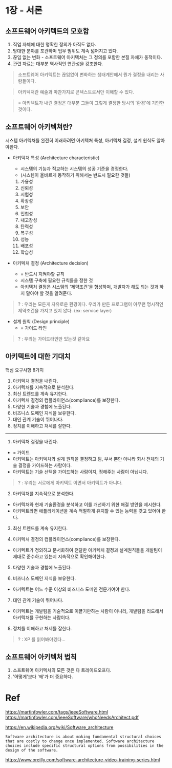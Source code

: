 # 1장 - 서론

## 소프트웨어 아키텍트의 모호함

1. 직업 자체에 대한 명확한 정의가 아직도 없다.
2. 방대한 분야를 포관하며 업무 범위도 계속 넓어지고 있다.
3. 끊임 없는 변화 - 소프트웨어 아키텍처는 그 정의를 포함한 본질 자체가 동적이다.
4. 관련 자료는 대부분 역사적인 연관성을 강조한다.

> 소프트웨어 아키텍트는 끊임없이 변화하는 생태계안에서 뭔가 결정을 내리는 사람들이다. 

> 아키텍처란 예술과 마찬가지로 콘텍스트로서만 이해할 수 있다.

> = 아키텍트가 내린 결정은 대부분 그들이 그렇게 결정한 당시의 '환경'에 기인한 것이다.


## 소프트웨어 아키텍쳐란?

시스템 아키텍처를 완전히 이래하려면 아키텍처 특성, 아키텍처 결정, 설계 원칙도 알아야한다.

- 아키텍처 특성 (Architecture characteristic)
  - 시스템의 기능과 직교하는 시스템의 성공 기준을 경정한다.
  - (시스템이 올바르게 동작하기 위해서는 반드시 필요한 것들)

  1. 가용성
  2. 신뢰성
  3. 시험성
  4. 확장성
  5. 보안
  6. 민첩성
  7. 내고장성
  8. 탄력성
  9. 복구성
  10. 성능
  11. 배포성
  12. 학습성


- 아키텍처 결정 (Architecture decision)
  - = 반드시 지켜야할 규칙 
  - 시스템 구축에 필요한 규칙들을 정한 것
  - 아키텍처 결정은 시스템의 '제약조건'을 형성하며, 개발자가 해도 되는 것과 하지 말아야 할 것을 알려준다.
  
> ? : 우리는 모든게 자유로운 환경이다. 우리가 만든 프로그램이 아무런 명시적인 제약조건을 가지고 있지 않다. (ex: service layer)


- 설계 원칙 (Design principle)
  - = 가이드 라인

> ? : 우리는 가이드라인만 있는것 같아요


## 아키텍트에 대한 기대치

핵심 요구사항 8가지

1. 아키텍처 결정을 내린다.
2. 아키텍처를 지속적으로 분석한다.
3. 최신 트렌드를 계속 유지한다.
4. 아키텍처 결정의 컴플라이언스(compliance)를 보장한다.
5. 다양한 기술과 경험에 노출된다.
6. 비즈니스 도메인 지식을 보유한다.
7. 대인 관계 기술이 뛰어나다.
8. 정치를 이해하고 처세를 잘한다.

---

1. 아키텍처 결정을 내린다.
- = 가이드
- 아키텍트는 아키텍처와 설계 원칙을 결정하고 팀, 부서 뿐만 아니라 회사 전체의 기술 결정을 가이드하는 사람이다.
- 아키텍트는 기술 선택을 가이드하는 사람이지, 정해주는 사람이 아닙니다.

> ? : 우리는 서로에게 아키텍트 이면서 아키텍트가 아니다.

2. 아키텍처를 지속적으로 분석한다.
- 아키텍처와 현재 기술환경을 분석하고 이를 개선하기 위한 해결 방안을 제시한다.
- 아키텍트라면 애플리케이션을 계속 적절하게 유지할 수 있는 능력을 갖고 있어야 한다.

3. 최신 트렌드를 계속 유지한다.

4. 아키텍처 결정의 컴플라이언스(compliance)를 보장한다.
- 아키텍트가 정의하고 문서화하여 전달한 아키텍처 결정과 설계원칙들을 개발팀이 제대로 준수하고 있는지 지속적으로 확인해야한다.

5. 다양한 기술과 경험에 노출된다.

6. 비즈니스 도메인 지식을 보유한다.
- 아키텍트는 어느 수준 이상의 비즈니스 도메인 전문가여야 한다.

7. 대인 관계 기술이 뛰어나다.
- 아키텍트는 개발팀을 기술적으로 이끌기만하는 사람이 아니라, 개발팀을 리드해서 아키텍처를 구현하는 사람이다.

8. 정치를 이해하고 처세를 잘한다.


> ? : XP 를 읽어봐야겠다...

## 소프트웨어 아키텍처 법칙

1. 소프트웨어 아키텍처의 모든 것은 다 트레이드오프다.
2. '어떻게'보다 '왜'가 더 중요하다.

# Ref

https://martinfowler.com/tags/ieeeSoftware.html
https://martinfowler.com/ieeeSoftware/whoNeedsArchitect.pdf

https://en.wikipedia.org/wiki/Software_architecture

```text
Software architecture is about making fundamental structural choices that are costly to change once implemented. Software architecture choices include specific structural options from possibilities in the design of the software.
```

https://www.oreilly.com/software-architecture-video-training-series.html

